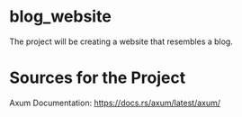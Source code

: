 # blog_website

The project will be creating a website that resembles a blog. 


# Sources for the Project

Axum Documentation: https://docs.rs/axum/latest/axum/

